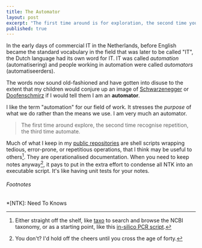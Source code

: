 ```yaml
---
title: The Automator
layout: post
excerpt: "The first time around is for exploration, the second time you recognise repetition, the third time you automate.  Recognise this?"
published: true
---
```


In the early days of commercial IT in the Netherlands, before English became the standard vocabulary in the field that was later to be called "IT", the Dutch language had its own word for IT.  IT was called *automation* (automatisering) and people working in automation were called *automators* (automatiseerders).

The words now sound old-fashioned and have gotten into disuse to the extent that my children would conjure up an image of [Schwarzenegger](https://www.imdb.com/character/ch0000931/) or [Doofenschmirz](https://www.imdb.com/character/ch0111656/) if I would tell them I am an **automator**.  

I like the term "automation" for our field of work.  It stresses the *purpose* of what we do rather than the means we use.  I am very much an automator.

> The first time around explore, the second time recognise repetition, the third time automate.  

Much of what I keep in my [public repositories](https://github.com/zwets) are shell scripts wrapping tedious, error-prone, or repetitious operations, that I think may be useful to others[^1].  They are operationalised documentation.  When you need to keep notes anyway[^2], it pays to put in the extra effort to condense all NTK into an executable script.  It's like having unit tests for your notes.

###### Footnotes

[^1]: Either straight off the shelf, like [taxo](https://github.com/zwets/blast-galley/taxo) to search and browse the NCBI taxonomy, or as a starting point, like this [in-silico PCR script](https://github.com/zwets/blast-galley/in-silico-pcr).

[^2]: You don't?  I'd hold off the cheers until you cross the age of forty.

*[NTK]: Need To Knows
